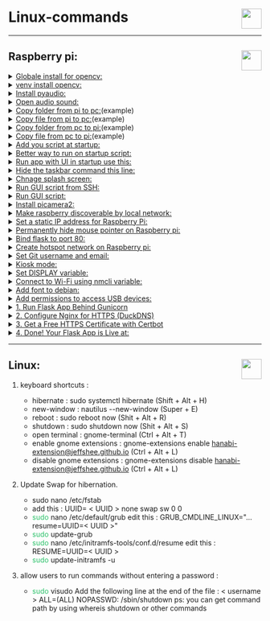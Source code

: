 # Linux-commands<img height="40px" align="right" src="https://upload.wikimedia.org/wikipedia/commons/3/35/Tux.svg" alt=""/>

---
## Raspberry pi: <img height="40px" align="right" src="https://www.vectorlogo.zone/logos/raspberrypi/raspberrypi-icon.svg" alt=""/>                          

<details>    
<summary><ins>Globale install for opencv:</ins></summary>    
<pre><code class="language-shell"> sudo apt install python3-opencv     
</code></pre> 
</details>
 <details>
 <summary><ins>venv install opencv:</ins></summary>
<pre><code class="language-shell"> pip install --upgrade pip
</code></pre> 
<pre><code class="language-shell"> pip install opencv-python
</code></pre> 
✴ To track the process:
<pre><code class="language-shell"> pip install opencv-python --verbose 
</code></pre> 
</details>
 <details>
 <summary><ins>Install pyaudio:</ins></summary>
<pre><code class="language-shell">pip install pyaudio
</code></pre> 
✴ need to install portaudio19-dev:
<pre><code class="language-shell">sudo apt install portaudio19-dev
</code></pre> 
✴ If you are in lite os install:
<pre><code class="language-shell">sudo apt install pulseaudio
</code></pre> 
</details>
 <details>
 <summary><ins>Open audio sound:</ins></summary>
<pre><code class="language-shell">alsamixer
</code></pre> 
</details>
 <details>
 <summary><ins>Copy folder from pi to pc:</ins>(example)</summary>
<pre><code class="language-shell">scp -r pi@192.168.68.150:~/MUSICAL_DOOR_BELL /C:\Users\PC\Documents\Python\MUSICAL_DOOR_BELL_OUTDOOR
</code></pre> 
</details>
 <details>
 <summary><ins>Copy file from pi to pc:</ins>(example)</summary>
<pre><code class="language-shell">scp pi@192.168.68.150:~/MUSICAL_DOOR_BELL/main.py /C:\Users\PC\Documents\Python\MUSICAL_DOOR_BELL_OUTDOOR
</code></pre> 
 </details>
 <details>
 <summary><ins>Copy folder from pc to pi:</ins>(example)</summary>
<pre><code class="language-shell">scp -r /home/user/Documents/my_folder pi@192.168.1.100:/home/pi/
</code></pre> 
 </details>
 <details>
 <summary><ins>Copy file from pc to pi:</ins>(example)</summary>
<pre><code class="language-shell">scp /home/user/Documents/example.txt pi@192.168.1.100:/home/pi/
</code></pre> 
 </details>
<details>
 <summary><ins>Add you script at startup:</ins></summary>
<pre><code class="language-shell">sudo crontab -e
</code></pre> 
✴ Add this to the end:(example)
<pre><code class="language-shell">@reboot python3 /home/pi/MUSICAL_DOOR_BELL/main.py &
</code></pre> 
✴ If you want to add log-file:(example)
<pre><code class="language-shell">@reboot sudo /usr/bin/python3 /home/pi/MUSICAL_DOOR_BELL/main.py > /home/pi/MUSICAL_DOOR_BELL/logfile.log 2>&1 &
</code></pre> 
</details>
 <details>
 <summary><ins>Better way to run on startup script:</ins></summary>
<pre><code class="language-shell">sudo nano /etc/rc.local
</code></pre> 
✴ If you want delay
<pre><code class="language-shell">sleep 30
</code></pre> 
✴ Add this to the end:(example)
<pre><code class="language-shell">su -c "python3 /path/to/your/script.py > /path/to/your/logfile.log 2>&1" pi &
</code></pre> 
✴ if you want to run chrome in kiosk mode:(example)
<pre><code class="language-shell">su -c "/usr/bin/chromium-browser --kiosk --disable-session-crashed-bubble --disable-infobars http://localhost:5555" pi
</code></pre> 
✴ Update permission:
<pre><code class="language-shell">sudo chmod +x /etc/rc.local
</code></pre> 
✴ run as pi user
<pre><code class="language-shell">su - pi -c "authbind --deep /usr/bin/python3 /home/pi/Documents/knowpet/main.py >> /home/pi/Documents/knowpet/logfile.log 2>&1 &"
</code></pre> 
</details>
 <details>
 <summary><ins>Run app with UI in startup use this:</ins></summary>
<pre><code class="language-shell">sudo nano /etc/xdg/lxsession/LXDE-pi/autostart
</code></pre> 
✴ Add this in the end:(example)
<pre><code class="language-shell">@/usr/bin/python /home/pi/example.py
</code></pre> 
</details>
 <details>
 <summary><ins>Hide the taskbar command this line:</ins></summary>
<pre><code class="language-shell">sudo nano /etc/xdg/lxsession/LXDE-pi/autostart
</code></pre> 
✴ Command this line:
<pre><code class="language-shell">#@lxpanel --profile LXDE-pi
</code></pre> 
</details>
 <details>
 <summary><ins>Chnage splash screen:</ins></summary>
  <div>✴ First change the splash image in what you like in this dir:
	<ul>/usr/share/plymouth/themes/pix</ul>
</div>
✴ Then run this command:
<pre><code class="language-shell">sudo plymouth-set-default-theme --rebuild-initrd pix
</code></pre> 
<div>✴ Disable rainbow splash:
	<ul>Add or edit this line:</ul>
</div>
<pre><code class="language-shell">disable_splash=1 to /boot/config.txt
</code></pre> 
✴ To remove the blinking curse add this:
<pre><code class="language-shell">vt.global_cursor_default=0 
</code></pre> 
✴ To:
<pre><code class="language-shell">/boot/cmdline.txt
</code></pre> 
✴ Mute kernel logs (only show critical errors) Add:
<pre><code class="language-shell">loglevel=3
</code></pre> 
✴ To:
<pre><code class="language-shell">/boot/cmdline.txt 
</code></pre> 
</details>
 <details>
 <summary><ins>Run GUI script from SSH:</ins></summary>
✴ Run this command:
<pre><code class="language-shell">export DISPLAY=:0
</code></pre> 
✴ Now you can run the script
</details>
 <details>
 <summary><ins>Run GUI script:</ins></summary>
✴ Add to python script:
<pre><code class="language-shell">os.environ["DISPLAY"] = ":0"
</code></pre> 
✴ Now you can run the script
</details>
<details>
 <summary><ins>Install picamera2:</ins></summary>
✴ Run this command:
<pre><code class="language-shell">sudo apt install -y python3-picamera2
</code></pre> 
</details>
<details>
 <summary><ins>Make raspberry discoverable by local network:</ins></summary>
✴ Run this command:
<pre><code class="language-shell">sudo nano /etc/avahi/avahi-daemon.conf
</code></pre> 
✴ In [server] section uncomment and modify this line to your desired hostname:
<pre><code class="language-shell">#host-name=foo
</code></pre>
✴ Run this command:
<pre><code class="language-shell">sudo service avahi-daemon restart
</code></pre>
✴ To discover it:
<pre><code class="language-shell">ping hostname.local
</code></pre> 
</details>
<details>
 <summary><ins>Set a static IP address for Raspberry Pi:</ins></summary>
✴ Run this command:
<pre><code class="language-shell">sudo nano /etc/dhcpcd.conf
</code></pre> 
✴ In end of the file add the following lines:
<pre><code class="language-shell">interface wlan0
static ip_address=192.168.1.100/24
static routers=192.168.1.1
static domain_name_servers=192.168.1.1
</code></pre>
✴ Run this command:
<pre><code class="language-shell">sudo service dhcpcd restart
</code></pre>
</details>
<details>
 <summary><ins>Permanently hide mouse pointer on Raspberry pi:</ins></summary>
✴ Run this command:
<pre><code class="language-shell">sudo nano /etc/lightdm/lightdm.conf
</code></pre> 
✴ Add this to the file after [Seat:*]:
<pre><code class="language-shell">xserver-command = X -nocursor
</code></pre> 
</details>
<details>
 <summary><ins>Bind flask to port 80:</ins></summary>
✴ Install authbind:
<pre><code class="language-shell">sudo apt install authbind
</code></pre> 
✴ Configure access to port 80:
<pre><code class="language-shell">sudo touch /etc/authbind/byport/80
sudo chmod 777 /etc/authbind/byport/80
</code></pre> 
✴ For security:
<pre><code class="language-shell">sudo chmod 550 /etc/authbind/byport/80
sudo chgrp {groupname} /etc/authbind/byport/80
sudo usermod -a -G {groupname} {username}
</code></pre> 
✴ To run:
<pre><code class="language-shell">authbind --deep python3 main.py
</code></pre> 
</details>
<details>
 <summary><ins>Create hotspot network on Raspberry pi:</ins></summary>
✴ Create hotspot for wifi_device:
<pre><code class="language-shell">sudo nmcli device wifi hotspot ssid {hotspot_name} password {hotspot_password} ifname {wifi_device}
</code></pre> 
✴ Example:
<pre><code class="language-shell">sudo nmcli device wifi hotspot ssid Home_5GHz password 12345678 ifname wlan0
</code></pre> 
✴ To get hotspot_UUID:
<pre><code class="language-shell">nmcli connection
</code></pre>
✴ Set autoconnect to hotspot:
<pre><code class="language-shell">sudo nmcli connection modify {hotspot_UUID} connection.autoconnect yes connection.autoconnect-priority 100
</code></pre> 
✴ To verify:
<pre><code class="language-shell">nmcli connection show {hotspot_UUID}
</code></pre> 
🚨 Important to let DNS working and internet sharing:
<pre><code class="language-shell">sudo nmcli connection modify {hotspot_UUID} ipv4.addresses 192.168.4.1/24 ipv4.method shared
</code></pre> 
</details>

<details>
 <summary><ins>Set Git username and email:</ins></summary>
<pre><code class="language-shell">git config --global user.name "Your Name"
</code></pre> 
<pre><code class="language-shell">git config --global user.email "your.email@example.com"
</code></pre> 
</details>

<details>
 <summary><ins>Kiosk mode:</ins></summary>
✴ 🚨 Note: Install this if you are runing in raspberry pi 5
<pre><code class="language-shell">sudo apt install gldriver-test
</code></pre> 	
✴ Update:
<pre><code class="language-shell">sudo apt update
</code></pre> 
<pre><code class="language-shell">sudo apt upgrade
</code></pre> 
✴ Install graphics libraries:
<pre><code class="language-shell">sudo apt-get install --no-install-recommends xserver-xorg x11-xserver-utils xinit openbox
</code></pre> 
✴ Chromium installation:
<pre><code class="language-shell">sudo apt-get install --no-install-recommends chromium-browser
</code></pre> 
✴ Chromium installation in debian:
<pre><code class="language-shell">sudo apt-get install --no-install-recommends chromium
</code></pre> 
✴ Openbox configuration:
<pre><code class="language-shell">sudo nano /etc/xdg/openbox/autostart
</code></pre>
✴ Replace the contents of the file with the following:
<pre><code class="language-shell">
# Start Chromium in kiosk mode
sed -i 's/"exited_cleanly":false/"exited_cleanly":true/' ~/.config/chromium/'Local State'
sed -i 's/"exited_cleanly":false/"exited_cleanly":true/; s/"exit_type":"[^"]\+"/"exit_type":"Normal"/' ~/.config/chromium/Default/Preferences
/usr/bin/chromium --disable-infobars --kiosk 'http://your-url-here' &
</code></pre> 
✴ If you are in debian Replace the contents of the file with the following:
<pre><code class="language-shell">
# Start Chromium in kiosk mode
# Disable any form of screen saver / screen blanking / power management
xset s off
xset s noblank
xset -dpms
# Allow quitting the X server with CTRL-ALT-Backspace
setxkbmap -option terminate:ctrl_alt_bksp
# Start Chromium in kiosk mode
sed -i 's/"exited_cleanly":false/"exited_cleanly":true/' ~/.config/chromium/'Local State'
sed -i 's/"exited_cleanly":false/"exited_cleanly":true/; s/"exit_type":"[^"]\+"/"exit_type":"Normal"/' ~/.config/chromium/Default/Pr>
(sleep 5 && /usr/bin/chromium --disable-infobars --kiosk 'https://google.com') &
</code></pre> 
✴ If you are in debian and you want to rotate screen & touch:
<pre><code class="language-shell">
# Start Chromium in kiosk mode
# Rotate screem and detect screen automaticaly 
xrandr --output $(xrandr | grep -w "connected" | grep "HDMI" | awk '{print $1}') --rotate right &
# Apply touchscreen transformation for right rotation
(sleep 3 && xinput set-prop 8 "Coordinate Transformation Matrix" 0 1 0 -1 0 1 0 0 1) &
(sleep 3 && xinput set-prop 9 "Coordinate Transformation Matrix" 0 1 0 -1 0 1 0 0 1) &
# Apply touchscreen transformation for left rotation
#(sleep 3 && xinput set-prop 8 "Coordinate Transformation Matrix" 0 -1 1 1 0 0 0 0 1) &
#(sleep 3 && xinput set-prop 9 "Coordinate Transformation Matrix" 0 -1 1 1 0 0 0 0 1) &
# Disable any form of screen saver / screen blanking / power management
xset s off
xset s noblank
xset -dpms
# Allow quitting the X server with CTRL-ALT-Backspace
setxkbmap -option terminate:ctrl_alt_bksp
# Start Chromium in kiosk mode
sed -i 's/"exited_cleanly":false/"exited_cleanly":true/' ~/.config/chromium/'Local State'
sed -i 's/"exited_cleanly":false/"exited_cleanly":true/; s/"exit_type":"[^"]\+"/"exit_type":"Normal"/' ~/.config/chromium/Default/Pr>
(sleep 5 && /usr/bin/chromium --disable-infobars --kiosk 'https://google.com') &
</code></pre> 
✴ Autologin:
<pre><code class="language-shell">sudo mkdir -p /etc/systemd/system/getty@tty1.service.d
</code></pre>
<pre><code class="language-shell">sudo nano /etc/systemd/system/getty@tty1.service.d/override.conf
</code></pre>
✴ Add the following:
<pre><code class="language-shell">
[Service]
ExecStart=
ExecStart=-/sbin/agetty --autologin dz --noclear %I $TERM
</code></pre>
🚨 Note: dz = username<br>
✴ Update service:
<pre><code class="language-shell">sudo systemctl daemon-reload
</code></pre>
<pre><code class="language-shell">sudo systemctl restart getty@tty1
</code></pre>
🚨 Automatically Run startx on Login:
<pre><code class="language-shell">echo "if [ -z "\$DISPLAY" ] && [ \$(tty) = /dev/tty1 ]; then startx -- -nocursor; fi" >> ~/.profile
</code></pre>

</details>

<details>
 <summary><ins>Set DISPLAY variable:</ins></summary>
<pre><code class="language-shell">export DISPLAY=:0
</code></pre> 
</details>

<details>
 <summary><ins>Connect to Wi-Fi using nmcli variable:</ins></summary>
✴ List Available Wi-Fi Networks:
<pre><code class="language-shell">nmcli device wifi list ifname wlanXX
</code></pre> 
✴ Connect to a Wi-Fi Network:
<pre><code class="language-shell">sudo nmcli device wifi connect "SSID" password "password" ifname wlanXX
</code></pre> 
✴ Verify Connection:
<pre><code class="language-shell">nmcli connection show --active
</code></pre> 
✴ Check the connection name:
<pre><code class="language-shell">nmcli connection show
</code></pre> 
✴ Set the connection to auto-connect:
<pre><code class="language-shell">sudo nmcli connection modify "connection_name" connection.autoconnect yes
</code></pre> 
✴ Verify the auto-connect setting:
<pre><code class="language-shell">nmcli connection show "connection_name"
</code></pre> 
</details>

<details>
 <summary><ins>Add font to debian:</ins></summary>
✴ Create the fonts directory:
<pre><code class="language-shell">sudo mkdir -p /usr/share/fonts/truetype/custom
</code></pre> 
✴ Copy your font files to this directory:
<pre><code class="language-shell">sudo cp /path/to/font.ttf /usr/share/fonts/truetype/custom/
</code></pre> 
✴ Update the font cache
<pre><code class="language-shell">sudo fc-cache -f -v
</code></pre> 
✴ Verify the Installation:
<pre><code class="language-shell">fc-list | grep "FontName"
</code></pre> 
</details>

<details>
 <summary><ins>Add permissions to access USB devices:</ins></summary>
✴ Create a new udev rule file:
<pre><code class="language-shell">sudo nano /etc/udev/rules.d/99-usb.rules
</code></pre> 
✴ Add the following line to give all users permission to access USB devices:
<pre><code class="language-shell">SUBSYSTEM=="usb", MODE="0666"
</code></pre> 
✴ Save the file and reload the udev rules:
<pre><code class="language-shell">sudo udevadm control --reload-rules
</code></pre> 
✴ Alternatively, if you need specific access to a particular USB device, you can add a rule based on the device's vendor and product ID. Replace 1234 and 5678 with the actual vendor and product IDs:
<pre><code class="language-shell">SUBSYSTEM=="usb", ATTR{idVendor}=="1234", ATTR{idProduct}=="5678", MODE="0666"
</code></pre> 
🚨 Note: log out and log back in
</details>
<details>
 <summary><ins>1. Run Flask App Behind Gunicorn</ins></summary>
<pre><code class="language-shell"># In your project folder:
pip install gunicorn

# Run Gunicorn (use your actual filename if not app.py):
gunicorn -w 4 -b 127.0.0.1:8000 app:app

# 'app:app' means 'filename:Flask instance'
# Example: if your file is 'main.py' and your Flask instance is 'app', use 'main:app'
</code></pre>

You can also create a `systemd` service later to run it on boot.
</details>

<details>
 <summary><ins>2. Configure Nginx for HTTPS (DuckDNS)</ins></summary>
<pre><code class="language-shell"># Create or edit your Nginx config:
sudo nano /etc/nginx/sites-available/shopi
</code></pre>

Paste this:

```nginx
server {
    listen 80;
    server_name shopi.duckdns.org;

    location / {
        proxy_pass http://127.0.0.1:8000;
        proxy_set_header Host $host;
        proxy_set_header X-Real-IP $remote_addr;
        proxy_set_header X-Forwarded-For $proxy_add_x_forwarded_for;
        proxy_set_header X-Forwarded-Proto $scheme;
    }
}
```

Enable the config and reload Nginx:

<pre><code class="language-shell">sudo ln -s /etc/nginx/sites-available/shopi /etc/nginx/sites-enabled/
sudo nginx -t
sudo systemctl reload nginx
</code></pre>
</details>

<details>
 <summary><ins>3. Get a Free HTTPS Certificate with Certbot</ins></summary>
Make sure:
- Your domain (e.g., `shopi.duckdns.org`) points to your public IP
- Ports **80** and **443** are forwarded to your Raspberry Pi

Then run:

<pre><code class="language-shell">sudo apt install certbot python3-certbot-nginx
sudo certbot --nginx -d shopi.duckdns.org
</code></pre>

Certbot will:
- Verify your domain
- Get an HTTPS certificate
- Automatically update your Nginx config
</details>

<details>
 <summary><ins>4. Done! Your Flask App is Live at:</ins></summary>
<pre><code class="language-text">https://shopi.duckdns.org
</code></pre>
</details>

---
## Linux:<img height="40px" align="right" src="https://www.debian.org/logos/openlogo-nd.svg" alt=""/>    

 1. keyboard shortcuts  : 
	-  hibernate : sudo systemctl hibernate (Shift + Alt + H)
	-  new-window : nautilus --new-window (Super + E)
	-  reboot : sudo reboot now (Shit + Alt + R)
	-  shutdown : sudo shutdown now (Shit + Alt + S)
	-  open terminal : gnome-terminal (Ctrl + Alt + T)
	-  enable gnome extensions : gnome-extensions enable hanabi-extension@jeffshee.github.io (Ctrl + Alt + L)
	-  disable gnome extensions : gnome-extensions disable hanabi-extension@jeffshee.github.io (Ctrl + Alt + L)
	
2. Update Swap for hibernation.
	- sudo nano /etc/fstab
	- add this : UUID= < UUID >          none            swap    sw              0       0
	-  <font color="#2DC26B">sudo</font> nano /etc/default/grub 
		  edit this : GRUB_CMDLINE_LINUX="... resume=UUID=< UUID >"
	-  <font color="#2DC26B">sudo</font> update-grub
	-  <font color="#2DC26B">sudo</font> nano /etc/initramfs-tools/conf.d/resume
		  edit this : RESUME=UUID=< UUID >
	-  <font color="#2DC26B">sudo</font> update-initramfs -u
4. allow users to run commands without entering a password : 
	-  <font color="#2DC26B">sudo</font> visudo
	  Add the following line at the end of the file : < username > ALL=(ALL) NOPASSWD: /sbin/shutdown 
		  ps: you can get command path by using whereis shutdown or other commands
